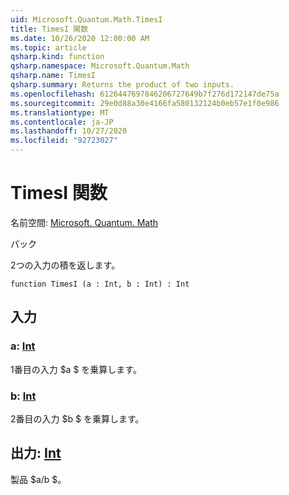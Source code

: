 ```yaml
---
uid: Microsoft.Quantum.Math.TimesI
title: TimesI 関数
ms.date: 10/26/2020 12:00:00 AM
ms.topic: article
qsharp.kind: function
qsharp.namespace: Microsoft.Quantum.Math
qsharp.name: TimesI
qsharp.summary: Returns the product of two inputs.
ms.openlocfilehash: 6126447697846206727649b7f276d172147de75a
ms.sourcegitcommit: 29e0d88a30e4166fa580132124b0eb57e1f0e986
ms.translationtype: MT
ms.contentlocale: ja-JP
ms.lasthandoff: 10/27/2020
ms.locfileid: "92723027"
---
```

# <a name="timesi-function"></a>TimesI 関数

名前空間: [Microsoft. Quantum. Math](xref:Microsoft.Quantum.Math)

パック [](https://nuget.org/packages/)


2つの入力の積を返します。

```qsharp
function TimesI (a : Int, b : Int) : Int
```


## <a name="input"></a>入力

### <a name="a--int"></a>a: [Int](xref:microsoft.quantum.lang-ref.int)

1番目の入力 $a $ を乗算します。


### <a name="b--int"></a>b: [Int](xref:microsoft.quantum.lang-ref.int)

2番目の入力 $b $ を乗算します。



## <a name="output--int"></a>出力: [Int](xref:microsoft.quantum.lang-ref.int)

製品 $a/b $。